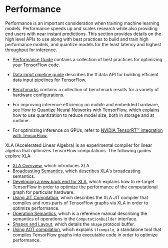 # Performance

Performance is an important consideration when training machine learning
models. Performance speeds up and scales research while
also providing end users with near instant predictions. This section provides
details on the high level APIs to use along with best practices to build
and train high performance models, and quantize models for the least latency
and highest throughput for inference.

  * <a href="../performance/performance_guide.md">Performance Guide</a> contains a collection of best
    practices for optimizing your TensorFlow code.

  * <a href="../performance/datasets_performance.md">Data input pipeline guide</a> describes the tf.data
    API for building efficient data input pipelines for TensorFlow.

  * <a href="../performance/benchmarks.md">Benchmarks</a> contains a collection of
    benchmark results for a variety of hardware configurations.

  * For improving inference efficiency on mobile and
    embedded hardware, see
    <a href="../performance/quantization.md">How to Quantize Neural Networks with TensorFlow</a>, which
    explains how to use quantization to reduce model size, both in storage
    and at runtime.

  * For optimizing inference on GPUs, refer to [NVIDIA TensorRT™
  integration with TensorFlow.](
    https://medium.com/tensorflow/speed-up-tensorflow-inference-on-gpus-with-tensorrt-13b49f3db3fa)


XLA (Accelerated Linear Algebra) is an experimental compiler for linear
algebra that optimizes TensorFlow computations. The following guides explore
XLA:

  * <a href="../performance/xla/index.md">XLA Overview</a>, which introduces XLA.
  * <a href="../performance/xla/broadcasting.md">Broadcasting Semantics</a>, which describes XLA's
    broadcasting semantics.
  * <a href="../performance/xla/developing_new_backend.md">Developing a new back end for XLA</a>, which
    explains how to re-target TensorFlow in order to optimize the performance
    of the computational graph for particular hardware.
  * <a href="../performance/xla/jit.md">Using JIT Compilation</a>, which describes the XLA JIT compiler that
    compiles and runs parts of TensorFlow graphs via XLA in order to optimize
    performance.
  * <a href="../performance/xla/operation_semantics.md">Operation Semantics</a>, which is a reference manual
    describing the semantics of operations in the `ComputationBuilder`
    interface.
  * <a href="../performance/xla/shapes.md">Shapes and Layout</a>, which details the `Shape` protocol buffer.
  * <a href="../performance/xla/tfcompile.md">Using AOT compilation</a>, which explains `tfcompile`, a
    standalone tool that compiles TensorFlow graphs into executable code in
    order to optimize performance.



